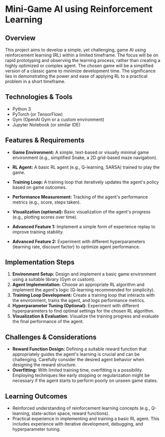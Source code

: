 # Mini-Game AI using Reinforcement Learning

## Overview
This project aims to develop a simple, yet challenging, game AI using reinforcement learning (RL) within a limited timeframe.  The focus will be on rapid prototyping and observing the learning process, rather than creating a highly optimized or complex agent.  The chosen game will be a simplified version of a classic game to minimize development time.  The significance lies in demonstrating the power and ease of applying RL to a practical problem in a short timeframe.

## Technologies & Tools
- Python 3
- PyTorch (or TensorFlow)
- Gym (OpenAI Gym or a custom environment)
- Jupyter Notebook (or similar IDE)


## Features & Requirements
- **Game Environment:** A simple, text-based or visually minimal game environment (e.g., simplified Snake, a 2D grid-based maze navigation).
- **RL Agent:** A basic RL agent (e.g., Q-learning, SARSA) trained to play the game.
- **Training Loop:**  A training loop that iteratively updates the agent's policy based on game outcomes.
- **Performance Measurement:**  Tracking of the agent's performance metrics (e.g., score, steps taken).
- **Visualization (optional):** Basic visualization of the agent's progress (e.g., plotting scores over time).

- **Advanced Feature 1:**  Implement a simple form of experience replay to improve training stability.
- **Advanced Feature 2:** Experiment with different hyperparameters (learning rate, discount factor) to optimize agent performance.

## Implementation Steps
1. **Environment Setup:** Design and implement a basic game environment using a suitable library (Gym or custom).
2. **Agent Implementation:** Choose an appropriate RL algorithm and implement the agent's logic (Q-learning recommended for simplicity).
3. **Training Loop Development:** Create a training loop that interacts with the environment, trains the agent, and logs performance metrics.
4. **Hyperparameter Tuning (Optional):**  Experiment with different hyperparameters to find optimal settings for the chosen RL algorithm.
5. **Visualization & Evaluation:**  Visualize the training progress and evaluate the final performance of the agent.

## Challenges & Considerations
- **Reward Function Design:** Defining a suitable reward function that appropriately guides the agent's learning is crucial and can be challenging.  Carefully consider the desired agent behavior when designing the reward structure.
- **Overfitting:**  With limited training time, overfitting is a possibility.  Employing techniques like early stopping or regularization might be necessary if the agent starts to perform poorly on unseen game states.


## Learning Outcomes
- Reinforced understanding of reinforcement learning concepts (e.g., Q-learning, state-action space, reward functions).
- Practical experience in implementing and training a basic RL agent.  This includes experience with iterative development, debugging, and hyperparameter tuning.

